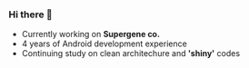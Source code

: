 ### Hi there 👋

- Currently working on <b>Supergene co.</b>
- 4 years of Android development experience
- Continuing study on clean architechure and <b>'shiny'</b> codes

<!--
**victory316/victory316** is a ✨ _special_ ✨ repository because its `README.md` (this file) appears on your GitHub profile.

Here are some ideas to get you started:

- 🔭 I’m currently working on ...
- 🌱 I’m currently learning ...
- 👯 I’m looking to collaborate on ...
- 🤔 I’m looking for help with ...
- 💬 Ask me about ...
- 📫 How to reach me: ...
- 😄 Pronouns: ...
- ⚡ Fun fact: ...
-->

